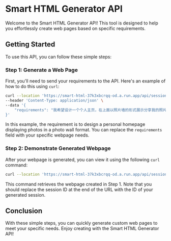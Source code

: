 # Smart HTML Generator API

Welcome to the Smart HTML Generator API! This tool is designed to help you effortlessly create web pages based on specific requirements.

## Getting Started

To use this API, you can follow these simple steps:

### Step 1: Generate a Web Page

First, you'll need to send your requirements to the API. Here's an example of how to do this using `curl`:

```bash
curl --location 'https://smart-html-37k3xbcrqq-od.a.run.app/api/session' \
--header 'Content-Type: application/json' \
--data '{
    "requirements": "我希望设计一个个人主页，在上面以照片墙的形式展示分享我的照片"
}'
```

In this example, the requirement is to design a personal homepage displaying photos in a photo wall format. You can replace the `requirements` field with your specific webpage needs.

### Step 2: Demonstrate Generated Webpage

After your webpage is generated, you can view it using the following `curl` command:

```bash
curl --location 'https://smart-html-37k3xbcrqq-od.a.run.app/api/session/df973f49-ec58-464a-a080-a824ff054178'
```

This command retrieves the webpage created in Step 1. Note that you should replace the session ID at the end of the URL with the ID of your generated session.

## Conclusion

With these simple steps, you can quickly generate custom web pages to meet your specific needs. Enjoy creating with the Smart HTML Generator API!
